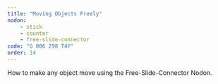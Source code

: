 ```yaml
---
title: "Moving Objects Freely"
nodon: 
    - stick
    - counter
    - free-slide-connector
code: "G 006 298 T4Y"
order: 14
---
```

How to make any object move using the Free-Slide-Connector Nodon.